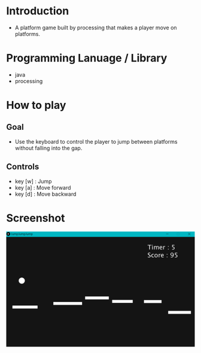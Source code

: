 # Introduction
- A platform game built by processing that makes a player move on platforms.

# Programming Lanuage / Library
- java
- processing

# How to play
## Goal
- Use the keyboard to control the player to jump between platforms without falling into the gap.
## Controls
- key [w] : Jump
- key [a] : Move forward
- key [d] : Move backward
# Screenshot

![image](https://github.com/jeff-wei/testtest/blob/main/screenshot.png)

